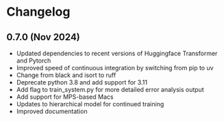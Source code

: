 # Changelog

## 0.7.0 (Nov 2024)

* Updated dependencies to recent versions of Huggingface Transformer and Pytorch
* Improved speed of continuous integration by switching from pip to uv
* Change from black and isort to ruff
* Deprecate python 3.8 and add support for 3.11
* Add flag to train_system.py for more detailed error analysis output
* Add support for MPS-based Macs
* Updates to hierarchical model for continued training
* Improved documentation
